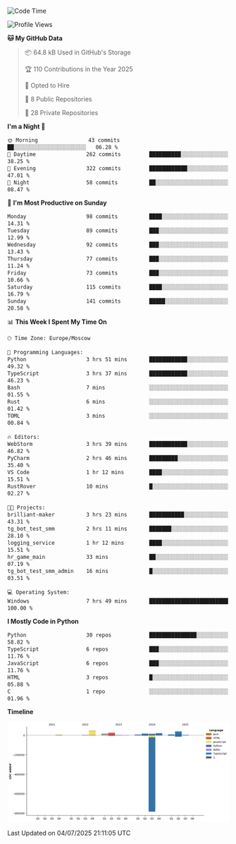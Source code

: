 <!--START_SECTION:waka-->
![Code Time](http://img.shields.io/badge/Code%20Time-707%20hrs%208%20mins-blue)

![Profile Views](http://img.shields.io/badge/Profile%20Views-0-blue)

**🐱 My GitHub Data** 

> 📦 64.8 kB Used in GitHub's Storage 
 > 
> 🏆 110 Contributions in the Year 2025
 > 
> 💼 Opted to Hire
 > 
> 📜 8 Public Repositories 
 > 
> 🔑 28 Private Repositories 
 > 
**I'm a Night 🦉** 

```text
🌞 Morning                43 commits          ██░░░░░░░░░░░░░░░░░░░░░░░   06.28 % 
🌆 Daytime                262 commits         ██████████░░░░░░░░░░░░░░░   38.25 % 
🌃 Evening                322 commits         ████████████░░░░░░░░░░░░░   47.01 % 
🌙 Night                  58 commits          ██░░░░░░░░░░░░░░░░░░░░░░░   08.47 % 
```
📅 **I'm Most Productive on Sunday** 

```text
Monday                   98 commits          ████░░░░░░░░░░░░░░░░░░░░░   14.31 % 
Tuesday                  89 commits          ███░░░░░░░░░░░░░░░░░░░░░░   12.99 % 
Wednesday                92 commits          ███░░░░░░░░░░░░░░░░░░░░░░   13.43 % 
Thursday                 77 commits          ███░░░░░░░░░░░░░░░░░░░░░░   11.24 % 
Friday                   73 commits          ███░░░░░░░░░░░░░░░░░░░░░░   10.66 % 
Saturday                 115 commits         ████░░░░░░░░░░░░░░░░░░░░░   16.79 % 
Sunday                   141 commits         █████░░░░░░░░░░░░░░░░░░░░   20.58 % 
```


📊 **This Week I Spent My Time On** 

```text
🕑︎ Time Zone: Europe/Moscow

💬 Programming Languages: 
Python                   3 hrs 51 mins       ████████████░░░░░░░░░░░░░   49.32 % 
TypeScript               3 hrs 37 mins       ████████████░░░░░░░░░░░░░   46.23 % 
Bash                     7 mins              ░░░░░░░░░░░░░░░░░░░░░░░░░   01.55 % 
Rust                     6 mins              ░░░░░░░░░░░░░░░░░░░░░░░░░   01.42 % 
TOML                     3 mins              ░░░░░░░░░░░░░░░░░░░░░░░░░   00.84 % 

🔥 Editors: 
WebStorm                 3 hrs 39 mins       ████████████░░░░░░░░░░░░░   46.82 % 
PyCharm                  2 hrs 46 mins       █████████░░░░░░░░░░░░░░░░   35.40 % 
VS Code                  1 hr 12 mins        ████░░░░░░░░░░░░░░░░░░░░░   15.51 % 
RustRover                10 mins             █░░░░░░░░░░░░░░░░░░░░░░░░   02.27 % 

🐱‍💻 Projects: 
brilliant-maker          3 hrs 23 mins       ███████████░░░░░░░░░░░░░░   43.31 % 
tg_bot_test_smm          2 hrs 11 mins       ███████░░░░░░░░░░░░░░░░░░   28.10 % 
logging_service          1 hr 12 mins        ████░░░░░░░░░░░░░░░░░░░░░   15.51 % 
hr_game_main             33 mins             ██░░░░░░░░░░░░░░░░░░░░░░░   07.19 % 
tg_bot_test_smm_admin    16 mins             █░░░░░░░░░░░░░░░░░░░░░░░░   03.51 % 

💻 Operating System: 
Windows                  7 hrs 49 mins       █████████████████████████   100.00 % 
```

**I Mostly Code in Python** 

```text
Python                   30 repos            ███████████████░░░░░░░░░░   58.82 % 
TypeScript               6 repos             ███░░░░░░░░░░░░░░░░░░░░░░   11.76 % 
JavaScript               6 repos             ███░░░░░░░░░░░░░░░░░░░░░░   11.76 % 
HTML                     3 repos             █░░░░░░░░░░░░░░░░░░░░░░░░   05.88 % 
C                        1 repo              ░░░░░░░░░░░░░░░░░░░░░░░░░   01.96 % 
```



**Timeline**

![Lines of Code chart](https://raw.githubusercontent.com/adlemx/adlemx/main/assets/bar_graph.png)


 Last Updated on 04/07/2025 21:11:05 UTC
<!--END_SECTION:waka-->
